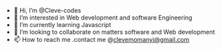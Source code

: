 - 👋 Hi, I’m @Cleve-codes
- 👀 I’m interested in Web development and software Engineering 
- 🌱 I’m currently learning Javascript
- 💞️ I’m looking to collaborate on matters software and Web development 
- 📫 How to reach me .contact me @clevemomanyi@gmail.com 

<!---
Cleve-codes/Cleve-codes is a ✨ special ✨ repository because its `README.md` (this file) appears on your GitHub profile.
You can click the Preview link to take a look at your changes.
--->
